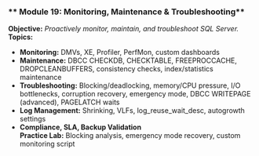 ### ** Module 19: Monitoring, Maintenance & Troubleshooting**
**Objective:** *Proactively monitor, maintain, and troubleshoot SQL Server.*  
**Topics:**  
- **Monitoring:** DMVs, XE, Profiler, PerfMon, custom dashboards  
- **Maintenance:** DBCC CHECKDB, CHECKTABLE, FREEPROCCACHE, DROPCLEANBUFFERS, consistency checks, index/statistics maintenance  
- **Troubleshooting:** Blocking/deadlocking, memory/CPU pressure, I/O bottlenecks, corruption recovery, emergency mode, DBCC WRITEPAGE (advanced), PAGELATCH waits  
- **Log Management:** Shrinking, VLFs, log_reuse_wait_desc, autogrowth settings  
- **Compliance, SLA, Backup Validation**  
**Practice Lab:** Blocking analysis, emergency mode recovery, custom monitoring script
